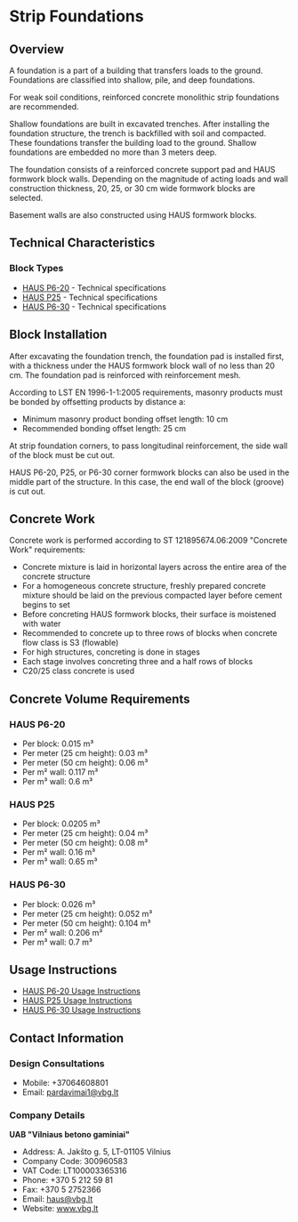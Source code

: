 # Strip Foundations

## Overview
A foundation is a part of a building that transfers loads to the ground. Foundations are classified into shallow, pile, and deep foundations.

For weak soil conditions, reinforced concrete monolithic strip foundations are recommended.

Shallow foundations are built in excavated trenches. After installing the foundation structure, the trench is backfilled with soil and compacted. These foundations transfer the building load to the ground. Shallow foundations are embedded no more than 3 meters deep.

The foundation consists of a reinforced concrete support pad and HAUS formwork block walls. Depending on the magnitude of acting loads and wall construction thickness, 20, 25, or 30 cm wide formwork blocks are selected.

Basement walls are also constructed using HAUS formwork blocks.

## Technical Characteristics
### Block Types
- [HAUS P6-20](https://www.vbg.lt/wp-content/uploads/2020/12/ESD_P6-20.pdf) - Technical specifications
- [HAUS P25](https://www.vbg.lt/wp-content/uploads/2020/12/ECD_P25.pdf) - Technical specifications
- [HAUS P6-30](https://www.vbg.lt/wp-content/uploads/2020/12/ESD_P6-30.pdf) - Technical specifications

## Block Installation
After excavating the foundation trench, the foundation pad is installed first, with a thickness under the HAUS formwork block wall of no less than 20 cm. The foundation pad is reinforced with reinforcement mesh.

According to LST EN 1996-1-1:2005 requirements, masonry products must be bonded by offsetting products by distance a:
- Minimum masonry product bonding offset length: 10 cm
- Recommended bonding offset length: 25 cm

At strip foundation corners, to pass longitudinal reinforcement, the side wall of the block must be cut out.

HAUS P6-20, P25, or P6-30 corner formwork blocks can also be used in the middle part of the structure. In this case, the end wall of the block (groove) is cut out.

## Concrete Work
Concrete work is performed according to ST 121895674.06:2009 "Concrete Work" requirements:
- Concrete mixture is laid in horizontal layers across the entire area of the concrete structure
- For a homogeneous concrete structure, freshly prepared concrete mixture should be laid on the previous compacted layer before cement begins to set
- Before concreting HAUS formwork blocks, their surface is moistened with water
- Recommended to concrete up to three rows of blocks when concrete flow class is S3 (flowable)
- For high structures, concreting is done in stages
- Each stage involves concreting three and a half rows of blocks
- C20/25 class concrete is used

## Concrete Volume Requirements
### HAUS P6-20
- Per block: 0.015 m³
- Per meter (25 cm height): 0.03 m³
- Per meter (50 cm height): 0.06 m³
- Per m² wall: 0.117 m³
- Per m³ wall: 0.6 m³

### HAUS P25
- Per block: 0.0205 m³
- Per meter (25 cm height): 0.04 m³
- Per meter (50 cm height): 0.08 m³
- Per m² wall: 0.16 m³
- Per m³ wall: 0.65 m³

### HAUS P6-30
- Per block: 0.026 m³
- Per meter (25 cm height): 0.052 m³
- Per meter (50 cm height): 0.104 m³
- Per m² wall: 0.206 m³
- Per m³ wall: 0.7 m³

## Usage Instructions
- [HAUS P6-20 Usage Instructions](https://www.vbg.lt/wp-content/uploads/2021/01/Naudojimo-instrukcija-P6-20.pdf)
- [HAUS P25 Usage Instructions](https://www.vbg.lt/wp-content/uploads/2021/01/Naudojimo-instrukcija-P25.pdf)
- [HAUS P6-30 Usage Instructions](https://www.vbg.lt/wp-content/uploads/2021/01/Naudojimo-instrukcija-P6-30.pdf)

## Contact Information
### Design Consultations
- Mobile: +37064608801
- Email: pardavimai1@vbg.lt

### Company Details
**UAB "Vilniaus betono gaminiai"**
- Address: A. Jakšto g. 5, LT-01105 Vilnius
- Company Code: 300960583
- VAT Code: LT100003365316
- Phone: +370 5 212 59 81
- Fax: +370 5 2752366
- Email: haus@vbg.lt
- Website: www.vbg.lt
